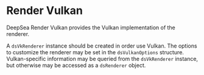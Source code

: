 # Render Vulkan

DeepSea Render Vulkan provides the Vulkan implementation of the renderer.

A `dsVkRenderer` instance should be created in order use Vulkan. The options to customize the renderer may be set in the `dsVulkanOptions` structure. Vulkan-specific information may be queried from the `dsVkRenderer` instance, but otherwise may be accessed as a `dsRenderer` object.
